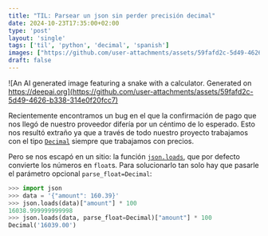 ```yaml
---                                                                             
title: "TIL: Parsear un json sin perder precisión decimal"
date: 2024-10-23T17:35:00+02:00
type: 'post'
layout: 'single'
tags: ['til', 'python', 'decimal', 'spanish']
images: ["https://github.com/user-attachments/assets/59fafd2c-5d49-4626-b338-314e0f20fcc7"]
draft: false
---
```


![An AI generated image featuring a snake with a calculator. Generated on https://deepai.org](https://github.com/user-attachments/assets/59fafd2c-5d49-4626-b338-314e0f20fcc7)

Recientemente encontramos un bug en el que la confirmación de pago que nos llegó de nuestro proveedor difería por un céntimo de lo esperado. Esto nos resultó extraño ya que a través de todo nuestro proyecto trabajamos con el tipo [`Decimal`](https://docs.python.org/3/library/decimal.html) siempre que trabajamos con precios. 

Pero se nos escapó en un sitio: la función [`json.loads`](https://docs.python.org/3/library/json.html#json.loads), que por defecto convierte los números en `float`s. Para solucionarlo tan solo hay que pasarle el parámetro opcional `parse_float=Decimal`:

```python
>>> import json
>>> data = '{"amount": 160.39}'
>>> json.loads(data)["amount"] * 100
16038.999999999998
>>> json.loads(data, parse_float=Decimal)["amount"] * 100
Decimal('16039.00')
```
